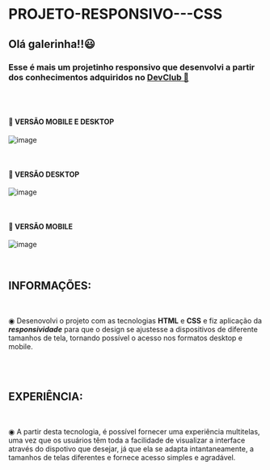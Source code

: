 # PROJETO-RESPONSIVO---CSS

<h2>Olá galerinha!!😃</h2> 

<h3>Esse é mais um projetinho responsivo que desenvolvi a partir dos conhecimentos adquiridos no <a href="http//www.rodolfomore.com.br">DevClub 🥑</a> </h3>
<br>
<br>

<h4> 🚀 VERSÃO MOBILE E DESKTOP </h4>

![image](https://github.com/Edivania88Duarte/PROJETO-RESPONSIVO---CSS/assets/120994730/c422d7fa-b251-4cb0-a3f7-2ff4998bd03e)

<br>

<h4> 🚀 VERSÃO DESKTOP </h4>

![image](https://github.com/Edivania88Duarte/PROJETO-RESPONSIVO---CSS/assets/120994730/c5c4559f-cd5e-47af-9703-2b244cf00734)

<br>

<h4> 🚀 VERSÃO MOBILE </h4>

![image](https://github.com/Edivania88Duarte/PROJETO-RESPONSIVO---CSS/assets/120994730/c254a4a1-b043-4f73-a660-986691fdd514)

<br>
<h2>INFORMAÇÕES:</h2>
<br>
<p> ◉ Desenovolvi o projeto com as tecnologias <strong>HTML</strong> e <strong>CSS</strong> e fiz aplicação da <strong><i>responsividade</i></strong> para que o design se ajustesse a dispositivos de diferente tamanhos de tela, tornando possível o acesso nos formatos desktop e mobile. </p>
<br>
<br>
<h2>EXPERIÊNCIA:</h2>
<br> 
<p> ◉ A partir desta tecnologia, é possível fornecer uma experiência multitelas, uma vez que os usuários têm toda a facilidade de visualizar a interface através do dispotivo que desejar, já que ela se adapta intantaneamente, a tamanhos de telas diferentes e fornece acesso simples e agradável. </p>


